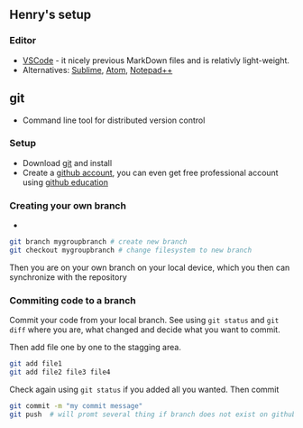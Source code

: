 ## Henry's setup

### Editor
- [VSCode](https://code.visualstudio.com/) - it nicely previous MarkDown files and is relativly light-weight.
- Alternatives: [Sublime](https://www.sublimetext.com/), [Atom](https://atom.io/), [Notepad++](https://notepad-plus-plus.org/)

## git
- Command line tool for distributed version control

### Setup 
- Download [git](https://git-scm.com/) and install
- Create a [github account](https://github.com/), you can even get free professional account using [github education](https://education.github.com/)

### Creating your own branch
- 

```bash
git branch mygroupbranch # create new branch
git checkout mygroupbranch # change filesystem to new branch
```
Then you are on your own branch on your local device, which you then can synchronize with the repository

### Commiting code to a branch
Commit your code from your local branch. See using `git status` and `git diff` where you are, what changed and decide what you want to commit.

Then add file one by one to the stagging area.

```bash
git add file1 
git add file2 file3 file4 
```
Check again using `git status` if you added all you wanted. Then commit 

```bash
git commit -m "my commit message"
git push  # will promt several thing if branch does not exist on github remote server
```
